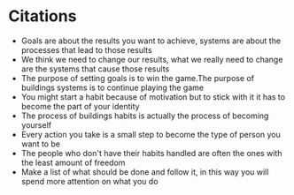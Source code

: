 # Citations
- Goals are about the results you want to achieve, systems are about the processes that lead to those results
- We think we need to change our results, what we really need to change are the systems that cause those results
- The purpose of setting goals is to win the game.The purpose of buildings systems is to continue playing the game
- You might start a habit because of motivation but to stick with it it has to become the part of your identity
- The process of buildings habits is actually the process of becoming yourself
- Every action you take is a small step to become the type of person you want to be 
- The people who don't have their habits handled are often the ones with the least amount of freedom
- Make a list of what should be done and follow it, in this way you will spend more attention on what you do
